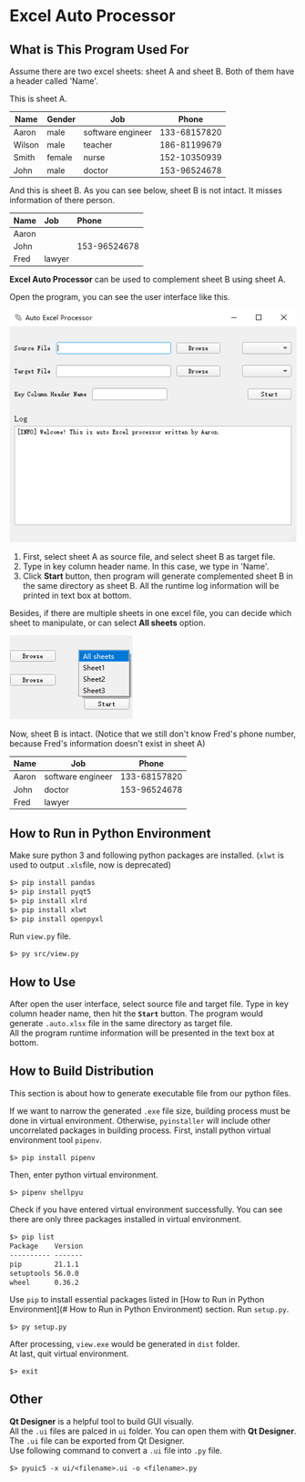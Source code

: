 # Excel Auto Processor 

## What is This Program Used For

Assume there are two excel sheets: sheet A and sheet B. Both of them have a header called 'Name'.

This is sheet A.

| Name   | Gender | Job               | Phone        |
| ------ | ------ | ----------------- | ------------ |
| Aaron  | male   | software engineer | 133-68157820 |
| Wilson | male   | teacher           | 186-81199679 |
| Smith  | female | nurse             | 152-10350939 |
| John   | male   | doctor            | 153-96524678 |

And this is sheet B. As you can see below, sheet B is not intact. It misses information of there person.

| Name  | Job    | Phone        |
| :---- | :----- | :----------- |
| Aaron |        |              |
| John  |        | 153-96524678 |
| Fred  | lawyer |              |

**Excel Auto Processor** can be used to complement sheet B using sheet A.

Open the program, you can see the user interface like this. 

![image](assets/GUI.png)

1. First, select sheet A as source file, and select sheet B as target file. 
2. Type in key column header name. In this case, we type in 'Name'.
3. Click **Start** button, then program will generate complemented sheet B in the same directory as sheet B. All the runtime log information will be printed in text box at bottom.

Besides, if there are multiple sheets in one excel file, you can decide which sheet to manipulate, or can select **All sheets** option.

![image](assets/sheetSelect.png)

Now, sheet B is intact. (Notice that we still don't know Fred's phone number, because Fred's information doesn't exist in sheet A)

| Name  | Job               | Phone        |
| ----- | ----------------- | ------------ |
| Aaron | software engineer | 133-68157820 |
| John  | doctor            | 153-96524678 |
| Fred  | lawyer            |              |



## How to Run in Python Environment

Make sure python 3 and following python packages are installed. (`xlwt` is used to output `.xls`file, now is deprecated)
``` shell
$> pip install pandas
$> pip install pyqt5
$> pip install xlrd
$> pip install xlwt
$> pip install openpyxl
```
Run `view.py` file.
``` shell
$> py src/view.py
```



## How to Use

After open the user interface, select source file and target file. Type in key column header name, then hit the **`Start`** button. The program would generate `.auto.xlsx` file in the same directory as target file.  
All the program runtime information will be presented in the text box at bottom.



## How to Build Distribution
This section is about how to generate executable file from our python files. 

If we want to narrow the generated `.exe` file size, building process must be done in virtual environment. Otherwise, `pyinstaller` will include other uncorrelated packages in building process.
First, install python virtual environment tool `pipenv`.

``` shell
$> pip install pipenv
```

Then, enter python virtual environment.

``` shell
$> pipenv shellpyu
```

Check if you have entered virtual environment successfully. You can see there are only three packages installed in virtual environment.

``` shell
$> pip list
Package    Version
---------- -------
pip        21.1.1
setuptools 56.0.0
wheel      0.36.2
```

Use `pip` to install essential packages listed in [How to Run in Python Environment](# How to Run in Python Environment) section.
Run `setup.py`.  

``` shell
$> py setup.py
```
After processing, `view.exe` would be generated in `dist` folder.  
At last, quit virtual environment.

``` shell
$> exit
```



## Other
**Qt Designer** is a helpful tool to build GUI visually.  
All the `.ui` files are palced in `ui` folder. You can open them with **Qt Designer**.
The `.ui` file can be exported from Qt Designer.  
Use following command to convert a `.ui` file into `.py` file.
``` shell
$> pyuic5 -x ui/<filename>.ui -o <filename>.py
```